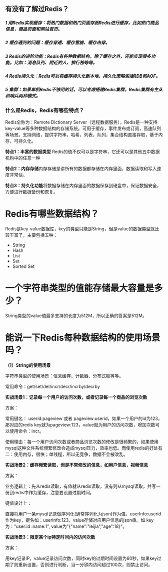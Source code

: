 ## 有没有了解过Redis？

##### 1 用Redis实现缓存：将热门数据和热门页面存到Redis进行缓存，比如热门商品信息，商品页面和网站首页。

##### 2 缓存遇到的问题：缓存穿透、缓存雪崩、缓存击穿。

##### 3 Redis的进阶功能：Redis有各种数据结构，除了缓存之外，还能实现很多功能。比如：消息队列、附近的人、排行榜等等。

##### 4 Redis持久化：Redis可以将缓存持久化到本地，持久化策略包括RDB和AOF。

##### 5 集群：如果单机Redis不够用的话，可以考虑搭建Redis集群，Redis集群有主从和哨兵两种模式。



### 什么是Redis，Redis有哪些特点？

Redis全称为：Remote Dictionary Server（远程数据服务），Redis是一种支持key-value等多种数据结构的存储系统。可用于缓存，事件发布或订阅，高速队列等场景。支持网络，提供字符串，哈希，列表，队列，集合结构直接存取，基于内存，可持久化。

**特点1：丰富的数据类型** Redis的值不仅可以是字符串，它还可以是其他五中数据机构中的任意一种

**特点2：内存存储**内存存储是讲所有的数据都存储在内存里面，数据读取和写入速度非常快。

**特点3：持久化功能**将数据存储在内存里面的数据保存到硬盘中，保证数据安全，方便进行数据备份和恢复。



# Redis有哪些数据结构？

Redis是key-value数据库，key的类型只能是String，但是value的数据类型就比较丰富了，主要包括五种：

- String
- Hash
- List
- Set
- Sorted Set

# 一个字符串类型的值能存储最大容量是多少？

String类型的value值最多支持的长度为512M，所以正确的答案是512M。



# 能说一下Redis每种数据结构的使用场景吗？

**（1）String的使用场景**

字符串类型的使用场景：信息缓存、计数器、分布式锁等等。

常用命令：get/set/del/incr/decr/incrby/decrby

**实战场景1：记录每一个用户的访问次数，或者记录每一个商品的浏览次数**

方案：

常用键名： userid:pageview 或者 pageview:userid，如果一个用户的id为123，那对应的redis key就为pageview:123，value就为用户的访问次数，增加次数可以使用命令：incr。

使用理由：每一个用户访问次数或者商品浏览次数的修改是很频繁的，如果使用mysql这种文件系统频繁修改会造成mysql压力，效率也低。而使用redis的好处有二：使用内存，很快；单线程，所以无竞争，数据不会被改乱。

**实战场景2：缓存频繁读取，但是不常修改的信息，如用户信息，视频信息**

方案：

业务逻辑上：先从redis读取，有值就从redis读取，没有则从mysql读取，并写一份到redis中作为缓存，注意要设置过期时间。

键值设计上：

直接将用户一条mysql记录做序列化(通常序列化为json)作为值，userInfo:userid 作为key，键名如：userInfo:123，value存储对应用户信息的json串。如 key为："user:id :name:1", value为"{"name":"leijia","age":18}"。



**实战场景3：限定某个ip特定时间内的访问次数**

方案：

用key记录IP，value记录访问次数，同时key的过期时间设置为60秒，如果key过期了则重新设置，否则进行判断，当一分钟内访问超过100次，则禁止访问。




